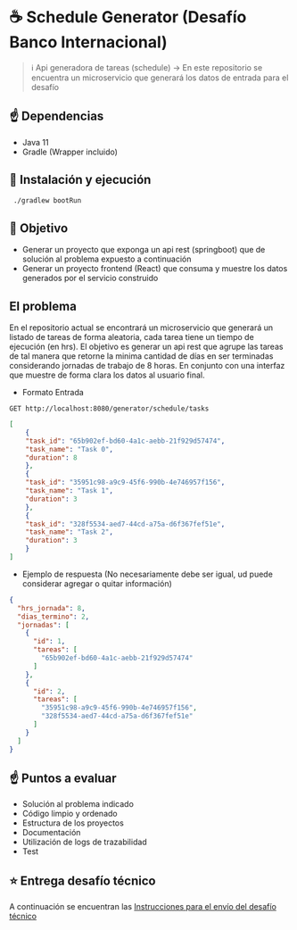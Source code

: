 # ☕️ Schedule Generator (Desafío Banco Internacional)

> ℹ️ Api generadora de tareas (schedule) -> En este repositorio se encuentra un microservicio que generará los datos de entrada para el desafío

## ☝️ Dependencias

* Java 11
* Gradle (Wrapper incluido)

## 🚀 Instalación y ejecución

```bash
 ./gradlew bootRun
```

## 🏁 Objetivo

* Generar un proyecto que exponga un api rest (springboot) que de solución al problema expuesto a continuación
* Generar un proyecto frontend (React) que consuma y muestre los datos generados por el servicio construido

## El problema

En el repositorio actual se encontrará un microservicio que generará un listado de tareas de forma aleatoria, cada tarea tiene un tiempo
de ejecución (en hrs).
El objetivo es generar un api rest que agrupe las tareas de tal manera que retorne la minima cantidad de días en ser
terminadas considerando jornadas de trabajo de 8 horas. En conjunto con una interfaz que muestre de forma clara los datos 
al usuario final.


* Formato Entrada
```
GET http://localhost:8080/generator/schedule/tasks
```

```json
[
    {
    "task_id": "65b902ef-bd60-4a1c-aebb-21f929d57474",
    "task_name": "Task 0",
    "duration": 8
    },
    {
    "task_id": "35951c98-a9c9-45f6-990b-4e746957f156",
    "task_name": "Task 1",
    "duration": 3
    },
    {
    "task_id": "328f5534-aed7-44cd-a75a-d6f367fef51e",
    "task_name": "Task 2",
    "duration": 3
    }
]
```


* Ejemplo de respuesta (No necesariamente debe ser igual, ud puede considerar agregar o quitar información)

```json
{
  "hrs_jornada": 8,
  "dias_termino": 2,
  "jornadas": [
    {
      "id": 1,
      "tareas": [
        "65b902ef-bd60-4a1c-aebb-21f929d57474"
      ]
    },
    {
      "id": 2,
      "tareas": [
        "35951c98-a9c9-45f6-990b-4e746957f156",
        "328f5534-aed7-44cd-a75a-d6f367fef51e"
      ]
    }
  ]
}
```

## ☝️ Puntos a evaluar

* Solución al problema indicado
* Código limpio y ordenado
* Estructura de los proyectos
* Documentación
* Utilización de logs de trazabilidad
* Test

## ⭐️ Entrega desafío técnico

A continuación se encuentran las
[Instrucciones para el envío del desafío técnico](CONTRIBUTING.md)

